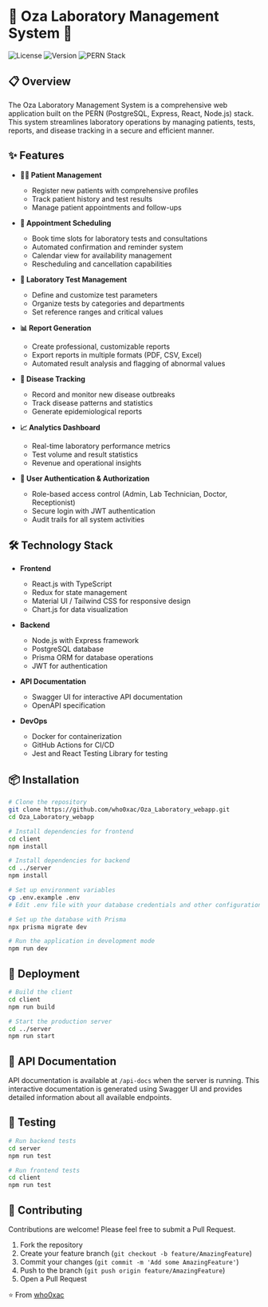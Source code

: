# 🧪 Oza Laboratory Management System 🧬

![License](https://img.shields.io/badge/license-MIT-blue.svg)
![Version](https://img.shields.io/badge/version-1.0.0-green.svg)
![PERN Stack](https://img.shields.io/badge/stack-PERN-orange.svg)

## 📋 Overview

The Oza Laboratory Management System is a comprehensive web application built on the PERN (PostgreSQL, Express, React, Node.js) stack. This system streamlines laboratory operations by managing patients, tests, reports, and disease tracking in a secure and efficient manner.

## ✨ Features

- **🧑‍⚕️ Patient Management**
  - Register new patients with comprehensive profiles
  - Track patient history and test results
  - Manage patient appointments and follow-ups

- **📅 Appointment Scheduling**
  - Book time slots for laboratory tests and consultations
  - Automated confirmation and reminder system
  - Calendar view for availability management
  - Rescheduling and cancellation capabilities

- **🔬 Laboratory Test Management**
  - Define and customize test parameters
  - Organize tests by categories and departments
  - Set reference ranges and critical values

- **📊 Report Generation**
  - Create professional, customizable reports
  - Export reports in multiple formats (PDF, CSV, Excel)
  - Automated result analysis and flagging of abnormal values

- **🦠 Disease Tracking**
  - Record and monitor new disease outbreaks
  - Track disease patterns and statistics
  - Generate epidemiological reports

- **📈 Analytics Dashboard**
  - Real-time laboratory performance metrics
  - Test volume and result statistics
  - Revenue and operational insights

- **🔐 User Authentication & Authorization**
  - Role-based access control (Admin, Lab Technician, Doctor, Receptionist)
  - Secure login with JWT authentication
  - Audit trails for all system activities

## 🛠️ Technology Stack

- **Frontend**
  - React.js with TypeScript
  - Redux for state management
  - Material UI / Tailwind CSS for responsive design
  - Chart.js for data visualization

- **Backend**
  - Node.js with Express framework
  - PostgreSQL database
  - Prisma ORM for database operations
  - JWT for authentication

- **API Documentation**
  - Swagger UI for interactive API documentation
  - OpenAPI specification

- **DevOps**
  - Docker for containerization
  - GitHub Actions for CI/CD
  - Jest and React Testing Library for testing

## 📦 Installation

```bash
# Clone the repository
git clone https://github.com/who0xac/Oza_Laboratory_webapp.git
cd Oza_Laboratory_webapp

# Install dependencies for frontend
cd client
npm install

# Install dependencies for backend
cd ../server
npm install

# Set up environment variables
cp .env.example .env
# Edit .env file with your database credentials and other configurations

# Set up the database with Prisma
npx prisma migrate dev

# Run the application in development mode
npm run dev
```

## 🚀 Deployment

```bash
# Build the client
cd client
npm run build

# Start the production server
cd ../server
npm run start
```

## 📝 API Documentation

API documentation is available at `/api-docs` when the server is running. This interactive documentation is generated using Swagger UI and provides detailed information about all available endpoints.

## 🧪 Testing

```bash
# Run backend tests
cd server
npm run test

# Run frontend tests
cd client
npm run test
```

## 👥 Contributing

Contributions are welcome! Please feel free to submit a Pull Request.

1. Fork the repository
2. Create your feature branch (`git checkout -b feature/AmazingFeature`)
3. Commit your changes (`git commit -m 'Add some AmazingFeature'`)
4. Push to the branch (`git push origin feature/AmazingFeature`)
5. Open a Pull Request


⭐️ From [who0xac](https://github.com/who0xac)
